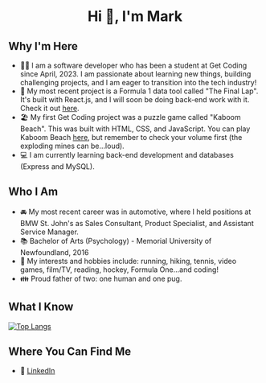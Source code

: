 <h1 align="center">Hi 👋, I'm Mark</h1>

## Why I'm Here
- 👩‍💻 I am a software developer who has been a student at Get Coding since April, 2023. I am passionate about learning new things, building challenging projects, and I am eager to transition into the tech industry!
- 🏁 My most recent project is a Formula 1 data tool called "The Final Lap". It's built with React.js, and I will soon be doing back-end work with it. Check it out [here](https://marktaylor7.github.io/TheFinalLap/).
- :beach_umbrella: My first Get Coding project was a puzzle game called "Kaboom Beach". This was built with HTML, CSS, and JavaScript. You can play Kaboom Beach [here](https://marktaylor7.github.io/KaboomBeach/), but remember to check your volume first (the exploding mines can be...loud).
- 💻 I am currently learning back-end development and databases (Express and MySQL).

## Who I Am
- 🚘 My most recent career was in automotive, where I held positions at BMW St. John's as Sales Consultant, Product Specialist, and Assistant Service Manager.
- :books: Bachelor of Arts (Psychology) - Memorial University of Newfoundland, 2016
- :tennis: My interests and hobbies include: running, hiking, tennis, video games, film/TV, reading, hockey, Formula One...and coding!
- :family: Proud father of two: one human and one pug.

## What I Know
[![Top Langs](https://github-readme-stats.vercel.app/api/top-langs/?username=MarkTaylor7)](https://github.com/MarkTaylor7/github-readme-stats)

## Where You Can Find Me
- :link: [LinkedIn](https://www.linkedin.com/in/marktaylor27/)

